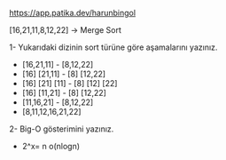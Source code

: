 https://app.patika.dev/harunbingol

[16,21,11,8,12,22] -> Merge Sort

1- Yukarıdaki dizinin sort türüne göre aşamalarını yazınız.
- [16,21,11]         - [8,12,22]
- [16] [21,11]      - [8]  [12,22] 
- [16] [21] [11]    - [8] [12] [22]
- [16] [11,21]      - [8] [12,22]
- [11,16,21]        - [8,12,22]
- [8,11,12,16,21,22]

2- Big-O gösterimini yazınız. 
- 2^x= n    o(nlogn)
